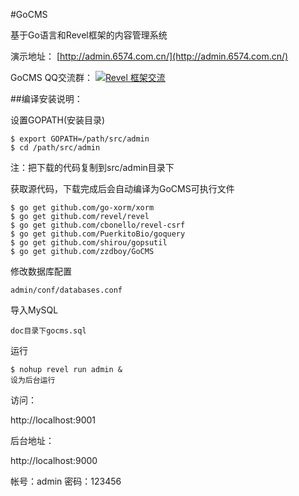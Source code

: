 #GoCMS 

基于Go语言和Revel框架的内容管理系统


演示地址：
[http://admin.6574.com.cn/](http://admin.6574.com.cn/)

GoCMS QQ交流群：
[<a target="_blank" href="http://shang.qq.com/wpa/qunwpa?idkey=3421374909556d550942819ac01a48339fc70130ebfea330015dee89abb540c2"><img border="0" src="http://pub.idqqimg.com/wpa/images/group.png" alt="Revel&nbsp;框架交流" title="Revel&nbsp;框架交流"></a>](345304040)

##编译安装说明：

设置GOPATH(安装目录)

	$ export GOPATH=/path/src/admin
	$ cd /path/src/admin

注：把下载的代码复制到src/admin目录下

获取源代码，下载完成后会自动编译为GoCMS可执行文件
	
	$ go get github.com/go-xorm/xorm
	$ go get github.com/revel/revel
	$ go get github.com/cbonello/revel-csrf
	$ go get github.com/PuerkitoBio/goquery
	$ go get github.com/shirou/gopsutil
	$ go get github.com/zzdboy/GoCMS

修改数据库配置
	
	admin/conf/databases.conf

导入MySQL

	doc目录下gocms.sql

运行
	
	$ nohup revel run admin &
	设为后台运行

访问： 

http://localhost:9001

后台地址：

http://localhost:9000

帐号：admin
密码：123456

